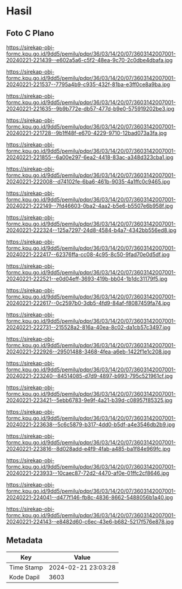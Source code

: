 # Hasil

## Foto C Plano

https://sirekap-obj-formc.kpu.go.id/9dd5/pemilu/pdpr/36/03/14/20/07/3603142007001-20240221-221439--e602a5a6-c5f2-48ea-9c70-2c0dbe4dbafa.jpg

https://sirekap-obj-formc.kpu.go.id/9dd5/pemilu/pdpr/36/03/14/20/07/3603142007001-20240221-221537--7795a4b9-c935-432f-81ba-e3ff0ce8a9ba.jpg

https://sirekap-obj-formc.kpu.go.id/9dd5/pemilu/pdpr/36/03/14/20/07/3603142007001-20240221-221635--9b9b772e-db57-477d-b9e0-575919202be3.jpg

https://sirekap-obj-formc.kpu.go.id/9dd5/pemilu/pdpr/36/03/14/20/07/3603142007001-20240221-221728--9b1ff48f-e670-4229-9710-12bad073a3fa.jpg

https://sirekap-obj-formc.kpu.go.id/9dd5/pemilu/pdpr/36/03/14/20/07/3603142007001-20240221-221855--6a00e297-6ea2-4418-83ac-a348d323cba1.jpg

https://sirekap-obj-formc.kpu.go.id/9dd5/pemilu/pdpr/36/03/14/20/07/3603142007001-20240221-222008--d74102fe-6ba6-461b-9035-4a1ffc0c9465.jpg

https://sirekap-obj-formc.kpu.go.id/9dd5/pemilu/pdpr/36/03/14/20/07/3603142007001-20240221-222149--7fd46603-0ba2-4aa2-b5e6-b5507e6b958f.jpg

https://sirekap-obj-formc.kpu.go.id/9dd5/pemilu/pdpr/36/03/14/20/07/3603142007001-20240221-222324--125a7297-24d8-4584-b4a7-4342bb556ed8.jpg

https://sirekap-obj-formc.kpu.go.id/9dd5/pemilu/pdpr/36/03/14/20/07/3603142007001-20240221-222417--62376ffa-cc08-4c95-8c50-9fad70e0d5df.jpg

https://sirekap-obj-formc.kpu.go.id/9dd5/pemilu/pdpr/36/03/14/20/07/3603142007001-20240221-222521--e0d04eff-3693-419b-bb04-1b1dc31179f5.jpg

https://sirekap-obj-formc.kpu.go.id/9dd5/pemilu/pdpr/36/03/14/20/07/3603142007001-20240221-222617--0c2597b0-3db5-4fd9-84af-f8087459fa74.jpg

https://sirekap-obj-formc.kpu.go.id/9dd5/pemilu/pdpr/36/03/14/20/07/3603142007001-20240221-222731--215528a2-816a-40ea-8c02-da1cb57c3497.jpg

https://sirekap-obj-formc.kpu.go.id/9dd5/pemilu/pdpr/36/03/14/20/07/3603142007001-20240221-222926--29501488-3468-4fea-a6eb-1422f1e1c208.jpg

https://sirekap-obj-formc.kpu.go.id/9dd5/pemilu/pdpr/36/03/14/20/07/3603142007001-20240221-223240--84514085-d7d9-4897-b993-795c521961cf.jpg

https://sirekap-obj-formc.kpu.go.id/9dd5/pemilu/pdpr/36/03/14/20/07/3603142007001-20240221-223421--5ebb6783-9e9f-4a21-b39d-c08957f85325.jpg

https://sirekap-obj-formc.kpu.go.id/9dd5/pemilu/pdpr/36/03/14/20/07/3603142007001-20240221-223638--5c6c5879-b317-4dd0-b5df-a4e3546db2b9.jpg

https://sirekap-obj-formc.kpu.go.id/9dd5/pemilu/pdpr/36/03/14/20/07/3603142007001-20240221-223816--8d028add-e4f9-4fab-a485-ba1f84e969fc.jpg

https://sirekap-obj-formc.kpu.go.id/9dd5/pemilu/pdpr/36/03/14/20/07/3603142007001-20240221-223933--10caec87-72d2-4470-af0e-01ffc2cf8646.jpg

https://sirekap-obj-formc.kpu.go.id/9dd5/pemilu/pdpr/36/03/14/20/07/3603142007001-20240221-224041--d477f146-fb8c-4836-8662-5488056b1a40.jpg

https://sirekap-obj-formc.kpu.go.id/9dd5/pemilu/pdpr/36/03/14/20/07/3603142007001-20240221-224143--e8482d60-c6ec-43e6-b682-5217f576e878.jpg


## Metadata

| Key        | Value               |
| ---------- | ------------------- |
| Time Stamp | 2024-02-21 23:03:28 |
| Kode Dapil | 3603                |



